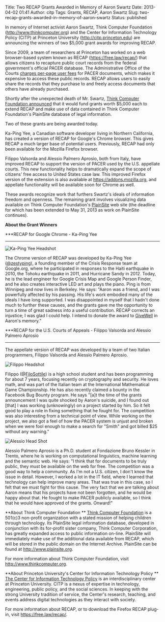Title: Two RECAP Grants Awarded in Memory of Aaron Swartz
Date: 2013-04-02 01:41
Author: citp
Tags: Grants, RECAP, Aaron Swartz
Slug: two-recap-grants-awarded-in-memory-of-aaron-swartz
Status: published

In memory of Internet activist Aaron Swartz, Think Computer Foundation
(<http://www.thinkcomputer.org>) and the Center for Information
Technology Policy (CITP) at Princeton University
(<http://citp.princeton.edu>) are announcing the winners of two $5,000
grant awards for improving RECAP.

Since 2009, a team of researchers at Princeton has worked on a web
browser-based system known as RECAP (https://free.law/recap/) that
allows citizens to recapture public court records from the federal
government's official PACER database. The Administrative Office of the
Courts [charges per-page user fees](http://www.openpacer.org/hogan/) for
PACER documents, which makes it expensive to access these public
records. RECAP allows users to easily share the records that they
purchase to and freely access documents that others have already
purchased.

Shortly after the unexpected death of Mr. Swartz, [Think Computer
Foundation announced](http://www.plainsite.org/aaronsw/index.html) that
it would fund grants worth $5,000 each to extend RECAP and make use of
data contained in Think Computer Foundation's PlainSite database of
legal information.

Two of these grants are being awarded today.

Ka-Ping Yee, a Canadian software developer living in Northern
California, has created a version of RECAP for Google's Chrome browser.
This gives RECAP a much larger base of potential users. Previously,
RECAP had only been available for the Mozilla Firefox browser.

Filippo Valsorda and Alessio Palmero Aprosio, both from Italy, have
improved RECAP to support the version of PACER used by the U.S.
appellate courts. This new functionality helps to dramatically expand
the scope of citizens' free access to United States case law. This
improved Firefox version of the extension is also available at https://addons.mozilla.org, and appellate functionality will be available soon for
Chrome as well.

These awards recognize work that furthers Swartz's ideals of information
freedom and openness. The remaining grant involves visualizing data
available on Think Computer Foundation's
[PlainSite](http://www.plainsite.org "PlainSite") web site (the deadline
for which has been extended to May 31, 2013 as work on PlainSite
continues).

**About the Grant Winners**

***RECAP for Google Chrome - Ka-Ping Yee
***

<div class="left-image">
    <img src="{static}/images/recap/ping-150.jpg"
         alt="Ka-Ping Yee Headshot"
         class="img-responsive"/>
</div>

The Chrome version of
RECAP was developed by Ka-Ping Yee
([@zestyping](https://twitter.com/zestyping)), a founding member of the
Crisis Response team at Google.org, where he participated in responses
to the Haiti earthquake in 2010, the Tohoku earthquake in 2011, and
Hurricane Sandy in 2012. Today, he is the lead engineer for Google
Crisis Map and Google Person Finder, and he also creates interactive LED
art and plays the piano. Ping is from Winnipeg and now lives in
Berkeley. He says: "Aaron was a friend, and I was powerfully affected by
his passing. His life's work embodied many of the ideals I have long
supported. I was disappointed in myself that I hadn't done much to
further these causes, and the grants gave me the opportunity to turn a
time of great sadness into a useful contribution. RECAP corrects an
injustice; I was glad I could help. I intend to donate the award to
[GiveWell](http://www.givewell.org/) in Aaron's memory."

***RECAP for the U.S. Courts of Appeals - Filippo Valsorda and Alessio
Palmero Aprosio
***
The appellate version of RECAP was developed by a team of two Italian
programmers, Filippo Valsorda and Alessio Palmero Aprosio.

<div class="left-image">
    <img src="{static}/images/recap/filippo-150.jpg"
         alt="Filippo Headshot"
         class="img-responsive"/>
</div>

Filippo
(@[FiloSottile](https://twitter.com/FiloSottile)) is a high school
student and has been programming for about 7 years, focusing recently on
cryptography and security. He loves math, and was part of the Italian
team at the International Mathematical Game Championship. He has also
recently claimed a bounty in the Facebook Bug Bounty program. He says
"\[a\]t the time of the grants announcement I was quite shocked by
Aaron's suicide, and I found out \[that\] I was working (unknowingly) on
a project started by him. So it felt good to play a role in fixing
something that he fought for. The competition was also interesting from
a technical point of view. While working on the project, we also got a
feel of how the PACER system is unjust and broken when we were fool
enough to make a search for "Smith" and got billed $25 without any
warning."

<div class="left-image">
    <img src="{static}/images/recap/alessio-150.jpg"
         alt="Alessio Head Shot"
         class="img-responsive"/>
</div>


Alessio Palmero
Aprosio is a Ph.D. student at Fondazione Bruno Kessler in Trento, where
he is working on computational linguistics, machine learning and the
semantic web. He says: "I think that for documents to be truly public,
they must be available on the web for free. The competition was a good
way to help a community. As I'm not a U.S. citizen, I don't know the
issue in detail. However, I worked a lot in the IT field, where I
learned that technology can help improve many areas. That was true in
this case, so I felt that we must fight for this cause. The very fact
that we are talking about Aaron means that his projects have not been
forgotten, and he would be happy about that. He fought to make PACER
publicly available, so I think that he would have approved of the
grants. Onward!"

**About Think Computer Foundation
**
[Think Computer Foundation](http://www.thinkcomputer.org) is a 501(c)3
non-profit organization with a stated mission of helping children
through technology. Its PlainSite legal information database, developed
in conjunction with its for-profit sister company, Think Computer
Corporation, has greatly expanded access to public information on-line.
PlainSite will immediately make use of the additional data available
from RECAP, which will be stored in the public domain on the Internet
Archive. PlainSite can be found at <http://www.plainsite.org>.

For more information about Think Computer Foundation, visit
<http://www.thinkcomputer.org>.

**About Princeton University's Center for Information Technology Policy
**
[The Center for Information Technology
Policy](http://citp.princeton.edu) is an interdisciplinary center at
Princeton University. CITP is a nexus of expertise in technology,
engineering, public policy, and the social sciences. In keeping with the
strong University tradition of service, the Center's research, teaching,
and events address digital technologies as they interact with society.

For more information about RECAP, or to download the Firefox RECAP
plug-in, visit https://free.law/recap/.

